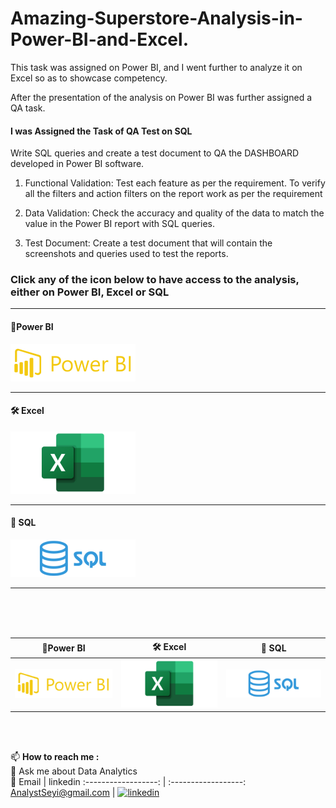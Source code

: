 # Amazing-Superstore-Analysis-in-Power-BI-and-Excel.

This task was assigned on Power BI, and I went further to analyze it on Excel so as to showcase competency.

After the presentation of the analysis on Power BI was further assigned a QA task.

#### I was Assigned the Task of QA Test on SQL

Write SQL queries and create a test document to QA the DASHBOARD developed in Power BI software.

1. Functional Validation: Test each feature as per the requirement. To verify all the filters and action filters on the report work as per the requirement

2. Data Validation: Check the accuracy and quality of the data to match the value in the Power BI report with SQL queries.

3. Test Document: Create a test document that will contain the screenshots and queries used to test the reports.

### Click any of the icon below to have access to the analysis, either on Power BI, Excel or SQL

***
#### 🚀Power BI
[![](Github/j2.png)]([https://www.linkedin.com/in/oluwaseyi-fatuase-16009b161/](https://github.com/AnalystSeyi/Amazing-Superstore-Analysis-Power-BI))
***

#### 🛠 Excel
[![](Github/excel-smal.png)](https://www.linkedin.com/in/oluwaseyi-fatuase-16009b161/)
***

#### 👀 SQL
[![](Github/sql1.png)](https://www.linkedin.com/in/oluwaseyi-fatuase-16009b161/)
***

<br><br><br>

  🚀Power BI   |  🛠 Excel  |  👀 SQL
:------------------:  | :------------------:  | :------------------:
[![](Github/j2.png)](https://www.linkedin.com/in/oluwaseyi-fatuase-16009b161/) | [![](Github/excel-smal.png)](https://www.linkedin.com/in/oluwaseyi-fatuase-16009b161/)|[![](Github/sql1.png)](https://www.linkedin.com/in/oluwaseyi-fatuase-16009b161/)


<br><br>

📫 **How to reach me :** <br> 
💬 Ask me about Data Analytics <br>
  📧   Email         |  linkedin
:------------------:  | :------------------:
AnalystSeyi@gmail.com  | [![linkedin](https://img.shields.io/badge/linkedin-0A66C2?style=for-the-badge&logo=linkedin&logoColor=white)](https://www.linkedin.com/in/oluwaseyi-fatuase-16009b161/)
<!---

AnalystSeyi/AnalystSeyi is a ✨ special ✨ repository because its `README.md` (this file) appears on your GitHub profile.
You can click the Preview link to take a look at your changes.
--->


